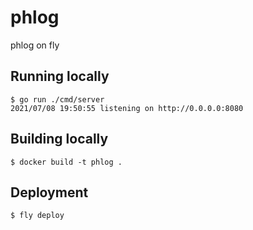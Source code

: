 # phlog

phlog on fly

## Running locally

```console
$ go run ./cmd/server
2021/07/08 19:50:55 listening on http://0.0.0.0:8080
```

## Building locally

```console
$ docker build -t phlog .
```

## Deployment

```console
$ fly deploy
```
